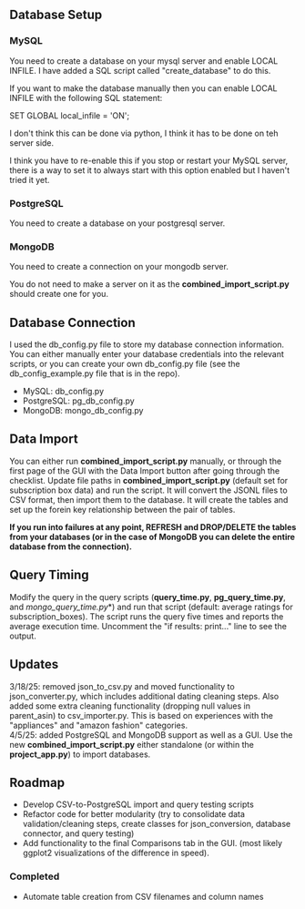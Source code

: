 ## Database Setup

### MySQL
You need to create a database on your mysql server and enable LOCAL INFILE. I have added a SQL script called "create_database" to do this. 

If you want to make the database manually then you can enable LOCAL INFILE with the following SQL statement:

SET GLOBAL local_infile = 'ON';

I don't think this can be done via python, I think it has to be done on teh server side.

I think you have to re-enable this if you stop or restart your MySQL server, there is a way to set it to always start with this option enabled but I haven't tried it yet.

### PostgreSQL
You need to create a database on your postgresql server.

### MongoDB
You need to create a connection on your mongodb server.

You do not need to make a server on it as the **combined_import_script.py** should create one for you.

## Database Connection

I used the db_config.py file to store my database connection information. You can either manually enter your database credentials into the relevant scripts, or you can create your own db_config.py file (see the db_config_example.py file that is in the repo).  
- MySQL: db_config.py
- PostgreSQL: pg_db_config.py
- MongoDB: mongo_db_config.py

## Data Import

You can either run **combined_import_script.py** manually, or through the first page of the GUI with the Data Import button after going through the checklist.
Update file paths in **combined_import_script.py** (default set for subscription box data) and run the script. It will convert the JSONL files to CSV format, then import them to the database. It will create the tables and set up the forein key relationship between the pair of tables.

**If you run into failures at any point, REFRESH and DROP/DELETE the tables from your databases (or in the case of MongoDB you can delete the entire database from the connection).**

## Query Timing

Modify the query in the query scripts (**query_time.py**, **pg_query_time.py**, and *mongo_query_time.py**) and run that script (default: average ratings for subscription_boxes). The script runs the query five times and reports the average execution time. Uncomment the "if results: print..." line to see the output.

## Updates

3/18/25: removed json_to_csv.py and moved functionality to json_converter.py, which includes additional dating cleaning steps. Also added some extra cleaning functionality (dropping null values in parent_asin) to csv_importer.py. This is based on experiences with the "appliances" and "amazon fashion" categories.  
4/5/25: added PostgreSQL and MongoDB support as well as a GUI. Use the new **combined_import_script.py** either standalone (or within the **project_app.py**) to import databases.

## Roadmap

- Develop CSV-to-PostgreSQL import and query testing scripts
- Refactor code for better modularity (try to consolidate data validation/cleaning steps, create classes for json_conversion, database connector, and query testing)
- Add functionality to the final Comparisons tab in the GUI. (most likely ggplot2 visualizations of the difference in speed).

### Completed

- Automate table creation from CSV filenames and column names